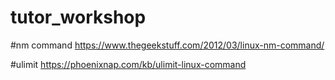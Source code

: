 # tutor_workshop

#nm command
https://www.thegeekstuff.com/2012/03/linux-nm-command/

#ulimit
https://phoenixnap.com/kb/ulimit-linux-command
